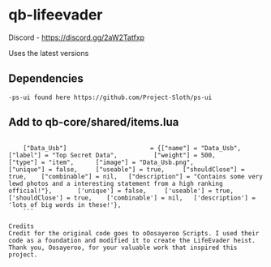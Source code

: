 # qb-lifeevader

Discord - https://discord.gg/2aW2Tatfxp

Uses the latest versions 

## Dependencies
```
-ps-ui found here https://github.com/Project-Sloth/ps-ui 
```

## Add to qb-core/shared/items.lua
```

	["Data_Usb"]                       = {["name"] = "Data_Usb", 				        ["label"] = "Top Secret Data", 			["weight"] = 500, 		["type"] = "item", 		["image"] = "Data_Usb.png", 			    ["unique"] = false, 	["useable"] = true, 	["shouldClose"] = true,    ["combinable"] = nil,   ["description"] = "Contains some very lewd photos and a interesting statement from a high ranking official!"},	   	['unique'] = false, 	['useable'] = true, 	['shouldClose'] = true,	   ['combinable'] = nil,   ['description'] = 'lots of big words in these!'},
	```

Credits
Credit for the original code goes to oOosayeroo Scripts. I used their code as a foundation and modified it to create the LifeEvader heist. Thank you, Oosayeroo, for your valuable work that inspired this project.
